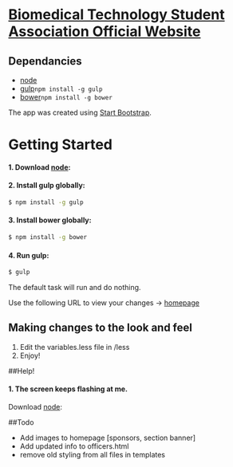 # [Biomedical Technology Student Association Official Website](http://sdsubtsa.sdsu.edu/)

## Dependancies
* [node](http://nodejs.org/)
* [gulp](http://gulpjs.com/)`npm install -g gulp`
* [bower](http://bower.io/)`npm install -g bower` 

The app was created using [Start Bootstrap](http://startbootstrap.com/).

# Getting Started

#### 1. Download [node](http://nodejs.org/download/):


#### 2. Install gulp globally:

```sh
$ npm install -g gulp
```

#### 3. Install bower globally:

```sh
$ npm install -g bower
```

#### 4. Run gulp:

```sh
$ gulp
```

The default task will run and do nothing.

Use the following URL to view your changes -> [homepage](http://localhost:8080/#/Home)





## Making changes to the look and feel
1. Edit the variables.less file in /less
2. Enjoy!

##Help!

#### 1. The screen keeps flashing at me.
Download [node](http://nodejs.org/download/):

##Todo

- Add images to homepage [sponsors, section banner]
- Add updated info to officers.html
- remove old styling from all files in templates